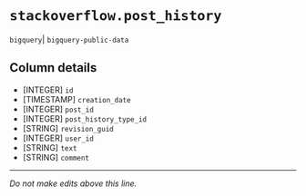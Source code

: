 # `stackoverflow.post_history`
`bigquery`| `bigquery-public-data`

## Column details
* [INTEGER]   `id`
* [TIMESTAMP] `creation_date`
* [INTEGER]   `post_id`
* [INTEGER]   `post_history_type_id`
* [STRING]    `revision_guid`
* [INTEGER]   `user_id`
* [STRING]    `text`
* [STRING]    `comment`

-------------------------------------------------------------------------------
*Do not make edits above this line.*
